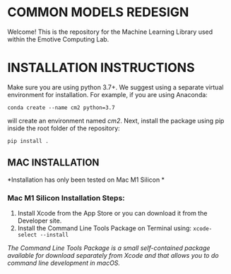 # COMMON MODELS REDESIGN

Welcome!
This is the repository for the Machine Learning Library used within the Emotive Computing Lab. 

# INSTALLATION INSTRUCTIONS
Make sure you are using python 3.7+.  We suggest using a separate virtual environment for installation. For example, if you are using Anaconda:
```
conda create --name cm2 python=3.7
```
will create an environment named *cm2*.  Next, install the package using pip inside the root folder of the repository:
```
pip install .
```

## MAC INSTALLATION
*Installation has only been tested on Mac M1 Silicon *
### Mac M1 Silicon Installation Steps:
1. Install Xcode from the App Store or you can download it from the Developer site.
2. Install the Command Line Tools Package on Terminal using: `xcode-select --install`

*The Command Line Tools Package is a small self-contained package available for download separately from Xcode and that allows you to do command line development in macOS.*
